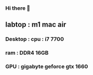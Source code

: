 ### Hi there 👋

<h2> labtop   : m1 mac air
<h3> Desktop  : cpu : i7 7700
<h3> ram : DDR4 16GB
<h3> GPU : gigabyte geforce gtx 1660


<!--
**kimkyeongmo/kimkyeongmo** is a ✨ _special_ ✨ repository because its `README.md` (this file) appears on your GitHub profile.

Here are some ideas to get you started:

- 🔭 I’m currently working on ...
- 🌱 I’m currently learning ...
- 👯 I’m looking to collaborate on ...
- 🤔 I’m looking for help with ...
- 💬 Ask me about ...
- 📫 How to reach me: ...
- 😄 Pronouns: ...
- ⚡ Fun fact: ...
-->
